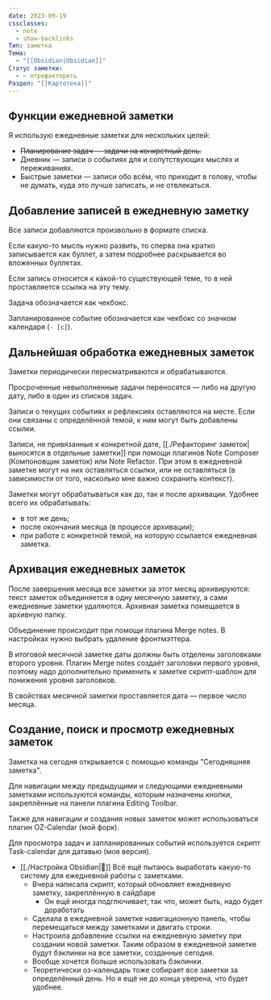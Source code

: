 ```yaml
---
date: 2023-09-19
cssclasses:
  - note
  - show-backlinks
Тип: заметка
Тема:
  - "[[Obsidian|Obsidian]]"
Статус заметки:
  - ✂️ отрефакторить
Раздел: "[[Картотека]]"
---
```


## Функции ежедневной заметки

Я использую ежедневные заметки для нескольких целей:

- ~~Планирование задач — задачи на конкретный день.~~
- Дневник — записи о событиях для и сопутствующих мыслях и переживаниях.
- Быстрые заметки — записи обо всём, что приходит в голову, чтобы не думать, куда это лучше записать, и не отвлекаться.

## Добавление записей в ежедневную заметку

Все записи добавляются произвольно в формате списка.

Если какую-то мысль нужно развить, то сперва она кратко записывается как буллет, а затем подробнее раскрывается во вложенных буллетах.

Если запись относится к какой-то существующей теме, то в ней проставляется ссылка на эту тему.

Задача обозначается как чекбокс.

Запланированное событие обозначается как чекбокс со значком календаря (`- [c]`).

## Дальнейшая обработка ежедневных заметок

Заметки периодически пересматриваются и обрабатываются.

Просроченные невыполненные задачи переносятся — либо на другую дату, либо в один из списков задач.

Записи о текущих событиях и рефлексиях оставляются на месте. Если они связаны с определённой темой, к ним могут быть добавлены ссылки.

Записи, не привязанные к конкретной дате, [[./Рефакторинг заметок|выносятся в отдельные заметки]] при помощи плагинов Note Composer (Компоновщик заметок) или Note Refactor. При этом в ежедневной заметке могут на них оставляться ссылки, или не оставляться (в зависимости от того, насколько мне важно сохранить контекст).

Заметки могут обрабатываться как до, так и после архивации. Удобнее всего их обрабатывать:
- в тот же день;
- после окончания месяца (в процессе архивации);
- при работе с конкретной темой, на которую ссылается ежедневная заметка.

## Архивация ежедневных заметок

После завершения месяца все заметки за этот месяц архивируются: текст заметок объединяется в одну месячную заметку, а сами ежедневные заметки удаляются. Архивная заметка помещается в архивную папку.

Объединение происходит при помощи плагина Merge notes. В настройках нужно выбрать удаление фронтмэттера.

В итоговой месячной заметке даты должны быть отделены заголовками второго уровня. Плагин Merge notes создаёт заголовки первого уровня, поэтому надо дополнительно применить к заметке скрипт-шаблон для понижения уровня заголовков.

В свойствах месячной заметки проставляется дата — первое число месяца. 

## Создание, поиск и просмотр ежедневных заметок

Заметка на сегодня открывается с помощью команды "Сегодняшняя заметка".

Для навигации между предыдущими и следующими ежедневными заметками используются команды, которым назначены кнопки, закреплённые на панели плагина Editing Toolbar.

Также для навигации и создания новых заметок может использоваться плагин OZ-Calendar (мой форк).  

Для просмотра задач и запланированных событий используется скрипт Task-calendar для датавью (моя версия).







- [[./Настройка Obsidian|💎]] Всё ещё пытаюсь выработать какую-то систему для ежедневной работы с заметками.
    - Вчера написала скрипт, который обновляет ежедневную заметку, закреплённую в сайдбаре
        - Он ещё иногда подглючивает, так что, может быть, надо будет доработать
    - Сделала в ежедневной заметке навигационную панель, чтобы перемещаться между заметками и двигать строки.
    - Настроила добавление ссылки на ежедневную заметку при создании новой заметки. Таким образом в ежедневной заметке будут бэклинки на все заметки, созданные сегодня.
    - Вообще хочется больше использовать бэклинки.
    - Теоретически оз-календарь тоже собирает все заметки за определённый день. Но я ещё не до конца уверена, что будет удобнее.